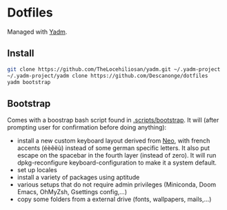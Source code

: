 
# Dotfiles

Managed with [Yadm](http://yadm.io).

## Install
``` sh
git clone https://github.com/TheLocehiliosan/yadm.git ~/.yadm-project
~/.yadm-project/yadm clone https://github.com/Descanonge/dotfiles
yadm bootstrap
```

## Bootstrap
Comes with a boostrap bash script found in [.scripts/bootstrap](.scripts/bootstrap).
It will (after prompting user for confirmation before doing anything):
- install a new custom keyboard layout derived from [Neo](http://neo-layout.org),
  with french accents (éèêëù) instead of some german specific letters.
  It also put escape on the spacebar in the fourth layer (instead of zero).
  It will run dpkg-reconfigure keyboard-configuration to make it a system default.
- set up locales
- install a variety of packages using aptitude
- various setups that do not require admin privileges
  (Miniconda, Doom Emacs, OhMyZsh, Gsettings config,...)
- copy some folders from a external drive (fonts, wallpapers, mails,...)

